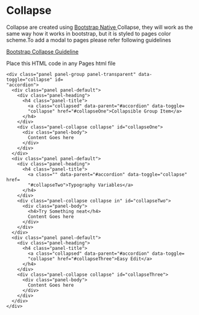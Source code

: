 # Collapse

Collapse are created using [Bootstrap Native ](https://getbootstrap.com/docs/4.1/components/collapse/)Collapse, they will work as the same way how it works in bootstrap, but it is styled to pages color scheme.To add a modal to pages please refer following guidelines

[Bootstrap Collapse Guideline ](https://getbootstrap.com/docs/4.1/components/collapse/)

Place this HTML code in any Pages html file

```markup
<div class="panel panel-group panel-transparent" data-toggle="collapse" id=
"accordion">
  <div class="panel panel-default">
    <div class="panel-heading">
      <h4 class="panel-title">
        <a class="collapsed" data-parent="#accordion" data-toggle=
        "collapse" href="#collapseOne">Collapsible Group Item</a>
      </h4>
    </div>
    <div class="panel-collapse collapse" id="collapseOne">
      <div class="panel-body">
        Content Goes here
      </div>
    </div>
  </div>
  <div class="panel panel-default">
    <div class="panel-heading">
      <h4 class="panel-title">
        <a class="" data-parent="#accordion" data-toggle="collapse" href=
        "#collapseTwo">Typography Variables</a>
      </h4>
    </div>
    <div class="panel-collapse collapse in" id="collapseTwo">
      <div class="panel-body">
        <h4>Try Something neat</h4>
        Content Goes here
      </div>
    </div>
  </div>
  <div class="panel panel-default">
    <div class="panel-heading">
      <h4 class="panel-title">
        <a class="collapsed" data-parent="#accordion" data-toggle=
        "collapse" href="#collapseThree">Easy Edit</a>
      </h4>
    </div>
    <div class="panel-collapse collapse" id="collapseThree">
      <div class="panel-body">
        Content Goes here
      </div>
    </div>
  </div>
</div>
```

